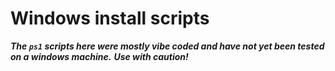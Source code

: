 # Windows install scripts

**_The `ps1` scripts here were mostly vibe coded and have not yet been tested on a windows machine._**
**_Use with caution!_**

